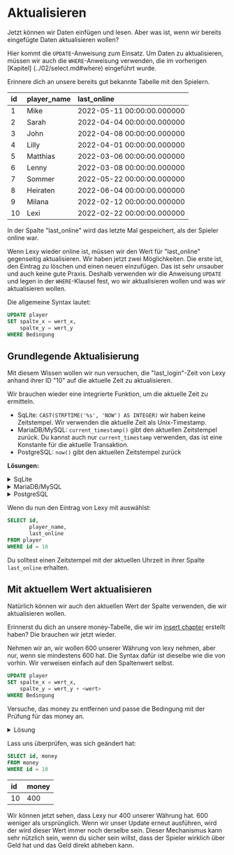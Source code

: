 # Aktualisieren

Jetzt können wir Daten einfügen und lesen.
Aber was ist, wenn wir bereits eingefügte Daten aktualisieren wollen?

Hier kommt die `UPDATE`-Anweisung zum Einsatz.
Um Daten zu aktualisieren, müssen wir auch die `WHERE`-Anweisung verwenden, die im vorherigen [Kapitel] (../02/select.md#where) eingeführt wurde.

Erinnere dich an unsere bereits gut bekannte Tabelle mit den Spielern.

| id | player\_name | last\_online |
|:----|:-------------|:---------------------------|
| 1 | Mike | 2022-05-11 00:00:00.000000 |
| 2 | Sarah | 2022-04-04 00:00:00.000000 |
| 3 | John | 2022-04-08 00:00:00.000000 |
| 4 | Lilly | 2022-04-01 00:00:00.000000 |
| 5 | Matthias | 2022-03-06 00:00:00.000000 |
| 6 | Lenny | 2022-03-08 00:00:00.000000 |
| 7 | Sommer | 2022-05-22 00:00:00.000000 |
| 8 | Heiraten | 2022-06-04 00:00:00.000000 |
| 9 | Milana | 2022-02-12 00:00:00.000000 |
| 10 | Lexi | 2022-02-22 00:00:00.000000 |

In der Spalte "last_online" wird das letzte Mal gespeichert, als der Spieler online war.

Wenn Lexy wieder online ist, müssen wir den Wert für "last_online" gegenseitig aktualisieren.
Wir haben jetzt zwei Möglichkeiten.
Die erste ist, den Eintrag zu löschen und einen neuen einzufügen.
Das ist sehr unsauber und auch keine gute Praxis.
Deshalb verwenden wir die Anweisung `UPDATE` und legen in der `WHERE`-Klausel fest, wo wir aktualisieren wollen und was wir aktualisieren wollen.

Die allgemeine Syntax lautet:

```sql
UPDATE player
SET spalte_x = wert_x,
    spalte_y = wert_y
WHERE Bedingung
```

## Grundlegende Aktualisierung

Mit diesem Wissen wollen wir nun versuchen, die "last_login"-Zeit von Lexy anhand ihrer ID "10" auf die aktuelle Zeit zu aktualisieren.

Wir brauchen wieder eine integrierte Funktion, um die aktuelle Zeit zu ermitteln.

- SqLite: `CAST(STRFTIME('%s', 'NOW') AS INTEGER)` wir haben keine Zeitstempel. Wir verwenden die aktuelle Zeit als Unix-Timestamp.
- MariaDB/MySQL: `current_timestamp()` gibt den aktuellen Zeitstempel zurück. Du kannst auch nur `current_timestamp` verwenden, das ist eine Konstante für die aktuelle Transaktion.
- PostgreSQL: `now()` gibt den aktuellen Zeitstempel zurück

**Lösungen:**

<Details>
<summary>SqLite</summary>


```sql
UPDATE player
SET last_online = CAST(strftime('%s', 'NOW') AS INTEGER)
WHERE id = 10;
```

</details>

<Details>
<summary>MariaDB/MySQL</summary>

```sql
UPDATE player
SET last_online = CURRENT_TIMESTAMP
WHERE id = 10;
```

</details>

<Details>
<summary>PostgreSQL</summary>

```sql
UPDATE player
SET last_online = NOW()
WHERE id = 10;
```

</details>

Wenn du nun den Eintrag von Lexy mit auswählst:

```sql
SELECT id,
       player_name,
       last_online
FROM player
WHERE id = 10
```

Du solltest einen Zeitstempel mit der aktuellen Uhrzeit in ihrer Spalte `last_online` erhalten.

## Mit aktuellem Wert aktualisieren

Natürlich können wir auch den aktuellen Wert der Spalte verwenden, die wir aktualisieren wollen.

Erinnerst du dich an unsere money-Tabelle, die wir im [insert chapter](../02/insert.md#create-tables-with-content) erstellt haben? 
Die brauchen wir jetzt wieder.

Nehmen wir an, wir wollen 600 unserer Währung von lexy nehmen, aber nur, wenn sie mindestens 600 hat.
Die Syntax dafür ist dieselbe wie die von vorhin.
Wir verweisen einfach auf den Spaltenwert selbst.

```sql
UPDATE player
SET spalte_x = wert_x,
    spalte_y = wert_y + <wert>
WHERE Bedingung
```

Versuche, das money zu entfernen und passe die Bedingung mit der Prüfung für das money an.

<Details>
<summary>Lösung</summary>

```sql
UPDATE money
SET money = money - 600
WHERE id = 10
  AND money >= 600
```

</details>


Lass uns überprüfen, was sich geändert hat:

```sql
SELECT id, money
FROM money
WHERE id = 10
```

| id | money |
|:----|:------|
| 10 | 400 |

Wir können jetzt sehen, dass Lexy nur 400 unserer Währung hat.
600 weniger als ursprünglich.
Wenn wir unser Update erneut ausführen, wird der wird dieser Wert immer noch derselbe sein.
Dieser Mechanismus kann sehr nützlich sein, wenn du sicher sein willst, dass der Spieler wirklich über Geld hat und das Geld direkt abheben kann.
